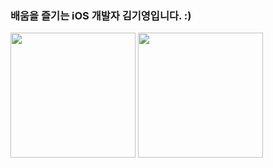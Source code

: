 ### 배움을 즐기는 iOS 개발자 김기영입니다. :)
<div>
  <img src="https://user-images.githubusercontent.com/81291116/229459029-2561e945-d943-4412-8c29-c4c97c0ce30c.gif" height="200px" />
  <img src="https://user-images.githubusercontent.com/81291116/229459431-651393ef-d23b-4fea-bfbf-1f17602d666f.gif" height="200px" />
 </div>
